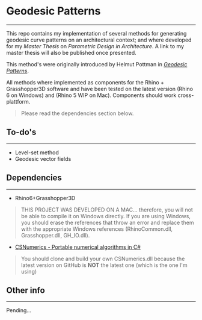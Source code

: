 # Geodesic Patterns
---
This repo contains my implementation of several methods for generating geodesic curve patterns on an architectural context; and where developed for my _Master Thesis_ on _Parametric Design in Architecture_. A link to my master thesis will also be published once presented.

This method's were originally introduced by Helmut Pottman in [_Geodesic Patterns_](http://www.geometrie.tugraz.at/wallner/geopattern.pdf).

All methods  where implemented as components for the Rhino + Grasshopper3D software and have been tested on the latest version (Rhino 6 on Windows) and (Rhino 5 WIP on Mac). Components should work cross-plattform.

> Please read the dependencies section below.

## To-do's
---

- Level-set method
- Geodesic vector fields

## Dependencies
---

- Rhino6+Grasshopper3D

> THIS PROJECT WAS DEVELOPED ON A MAC... therefore, you will not be able to compile it on Windows directly. If you are using Windows, you should erase the references that throw an error and replace them with the appropriate Windows references (RhinoCommon.dll, Grasshopper.dll, GH_IO.dll).

- [CSNumerics - Portable numerical algorithms in C#](https://github.com/cureos/csnumerics)

> You should clone and build your own CSNumerics.dll because the latest version on GitHub is **NOT** the latest one (which is the one I'm using)

## Other info
---

Pending...

